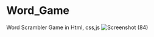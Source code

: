 # Word_Game
Word Scrambler Game in Html, css,js
![Screenshot (84)](https://github.com/caspercruz/Word_Game/assets/85841843/b5c23895-137c-4339-9349-8eba50f3d189)
